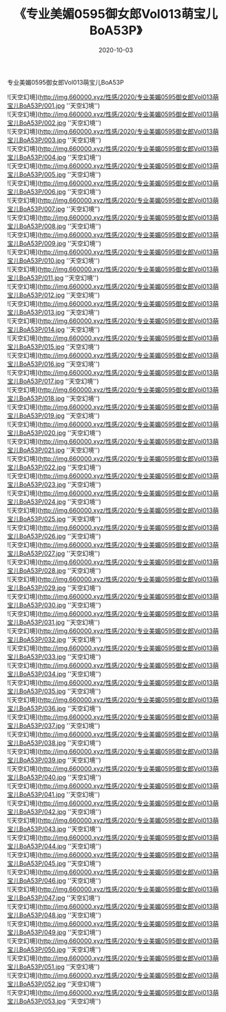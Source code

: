 ﻿---
layout: post
title:  《专业美媚0595御女郎Vol013萌宝儿BoA53P》
date:   2020-10-03
img: http://img.660000.xyz/性感/2020/专业美媚0595御女郎Vol013萌宝儿BoA53P/000.jpg
categories: [美女, 性感, 泳衣]
---

专业美媚0595御女郎Vol013萌宝儿BoA53P



![天空幻境](http://img.660000.xyz/性感/2020/专业美媚0595御女郎Vol013萌宝儿BoA53P/001.jpg ''天空幻境'') <br>
![天空幻境](http://img.660000.xyz/性感/2020/专业美媚0595御女郎Vol013萌宝儿BoA53P/002.jpg ''天空幻境'') <br>
![天空幻境](http://img.660000.xyz/性感/2020/专业美媚0595御女郎Vol013萌宝儿BoA53P/003.jpg ''天空幻境'') <br>
![天空幻境](http://img.660000.xyz/性感/2020/专业美媚0595御女郎Vol013萌宝儿BoA53P/004.jpg ''天空幻境'') <br>
![天空幻境](http://img.660000.xyz/性感/2020/专业美媚0595御女郎Vol013萌宝儿BoA53P/005.jpg ''天空幻境'') <br>
![天空幻境](http://img.660000.xyz/性感/2020/专业美媚0595御女郎Vol013萌宝儿BoA53P/006.jpg ''天空幻境'') <br>
![天空幻境](http://img.660000.xyz/性感/2020/专业美媚0595御女郎Vol013萌宝儿BoA53P/007.jpg ''天空幻境'') <br>
![天空幻境](http://img.660000.xyz/性感/2020/专业美媚0595御女郎Vol013萌宝儿BoA53P/008.jpg ''天空幻境'') <br>
![天空幻境](http://img.660000.xyz/性感/2020/专业美媚0595御女郎Vol013萌宝儿BoA53P/009.jpg ''天空幻境'') <br>
![天空幻境](http://img.660000.xyz/性感/2020/专业美媚0595御女郎Vol013萌宝儿BoA53P/010.jpg ''天空幻境'') <br>
![天空幻境](http://img.660000.xyz/性感/2020/专业美媚0595御女郎Vol013萌宝儿BoA53P/011.jpg ''天空幻境'') <br>
![天空幻境](http://img.660000.xyz/性感/2020/专业美媚0595御女郎Vol013萌宝儿BoA53P/012.jpg ''天空幻境'') <br>
![天空幻境](http://img.660000.xyz/性感/2020/专业美媚0595御女郎Vol013萌宝儿BoA53P/013.jpg ''天空幻境'') <br>
![天空幻境](http://img.660000.xyz/性感/2020/专业美媚0595御女郎Vol013萌宝儿BoA53P/014.jpg ''天空幻境'') <br>
![天空幻境](http://img.660000.xyz/性感/2020/专业美媚0595御女郎Vol013萌宝儿BoA53P/015.jpg ''天空幻境'') <br>
![天空幻境](http://img.660000.xyz/性感/2020/专业美媚0595御女郎Vol013萌宝儿BoA53P/016.jpg ''天空幻境'') <br>
![天空幻境](http://img.660000.xyz/性感/2020/专业美媚0595御女郎Vol013萌宝儿BoA53P/017.jpg ''天空幻境'') <br>
![天空幻境](http://img.660000.xyz/性感/2020/专业美媚0595御女郎Vol013萌宝儿BoA53P/018.jpg ''天空幻境'') <br>
![天空幻境](http://img.660000.xyz/性感/2020/专业美媚0595御女郎Vol013萌宝儿BoA53P/019.jpg ''天空幻境'') <br>
![天空幻境](http://img.660000.xyz/性感/2020/专业美媚0595御女郎Vol013萌宝儿BoA53P/020.jpg ''天空幻境'') <br>
![天空幻境](http://img.660000.xyz/性感/2020/专业美媚0595御女郎Vol013萌宝儿BoA53P/021.jpg ''天空幻境'') <br>
![天空幻境](http://img.660000.xyz/性感/2020/专业美媚0595御女郎Vol013萌宝儿BoA53P/022.jpg ''天空幻境'') <br>
![天空幻境](http://img.660000.xyz/性感/2020/专业美媚0595御女郎Vol013萌宝儿BoA53P/023.jpg ''天空幻境'') <br>
![天空幻境](http://img.660000.xyz/性感/2020/专业美媚0595御女郎Vol013萌宝儿BoA53P/024.jpg ''天空幻境'') <br>
![天空幻境](http://img.660000.xyz/性感/2020/专业美媚0595御女郎Vol013萌宝儿BoA53P/025.jpg ''天空幻境'') <br>
![天空幻境](http://img.660000.xyz/性感/2020/专业美媚0595御女郎Vol013萌宝儿BoA53P/026.jpg ''天空幻境'') <br>
![天空幻境](http://img.660000.xyz/性感/2020/专业美媚0595御女郎Vol013萌宝儿BoA53P/027.jpg ''天空幻境'') <br>
![天空幻境](http://img.660000.xyz/性感/2020/专业美媚0595御女郎Vol013萌宝儿BoA53P/028.jpg ''天空幻境'') <br>
![天空幻境](http://img.660000.xyz/性感/2020/专业美媚0595御女郎Vol013萌宝儿BoA53P/029.jpg ''天空幻境'') <br>
![天空幻境](http://img.660000.xyz/性感/2020/专业美媚0595御女郎Vol013萌宝儿BoA53P/030.jpg ''天空幻境'') <br>
![天空幻境](http://img.660000.xyz/性感/2020/专业美媚0595御女郎Vol013萌宝儿BoA53P/031.jpg ''天空幻境'') <br>
![天空幻境](http://img.660000.xyz/性感/2020/专业美媚0595御女郎Vol013萌宝儿BoA53P/032.jpg ''天空幻境'') <br>
![天空幻境](http://img.660000.xyz/性感/2020/专业美媚0595御女郎Vol013萌宝儿BoA53P/033.jpg ''天空幻境'') <br>
![天空幻境](http://img.660000.xyz/性感/2020/专业美媚0595御女郎Vol013萌宝儿BoA53P/034.jpg ''天空幻境'') <br>
![天空幻境](http://img.660000.xyz/性感/2020/专业美媚0595御女郎Vol013萌宝儿BoA53P/035.jpg ''天空幻境'') <br>
![天空幻境](http://img.660000.xyz/性感/2020/专业美媚0595御女郎Vol013萌宝儿BoA53P/036.jpg ''天空幻境'') <br>
![天空幻境](http://img.660000.xyz/性感/2020/专业美媚0595御女郎Vol013萌宝儿BoA53P/037.jpg ''天空幻境'') <br>
![天空幻境](http://img.660000.xyz/性感/2020/专业美媚0595御女郎Vol013萌宝儿BoA53P/038.jpg ''天空幻境'') <br>
![天空幻境](http://img.660000.xyz/性感/2020/专业美媚0595御女郎Vol013萌宝儿BoA53P/039.jpg ''天空幻境'') <br>
![天空幻境](http://img.660000.xyz/性感/2020/专业美媚0595御女郎Vol013萌宝儿BoA53P/040.jpg ''天空幻境'') <br>
![天空幻境](http://img.660000.xyz/性感/2020/专业美媚0595御女郎Vol013萌宝儿BoA53P/041.jpg ''天空幻境'') <br>
![天空幻境](http://img.660000.xyz/性感/2020/专业美媚0595御女郎Vol013萌宝儿BoA53P/042.jpg ''天空幻境'') <br>
![天空幻境](http://img.660000.xyz/性感/2020/专业美媚0595御女郎Vol013萌宝儿BoA53P/043.jpg ''天空幻境'') <br>
![天空幻境](http://img.660000.xyz/性感/2020/专业美媚0595御女郎Vol013萌宝儿BoA53P/044.jpg ''天空幻境'') <br>
![天空幻境](http://img.660000.xyz/性感/2020/专业美媚0595御女郎Vol013萌宝儿BoA53P/045.jpg ''天空幻境'') <br>
![天空幻境](http://img.660000.xyz/性感/2020/专业美媚0595御女郎Vol013萌宝儿BoA53P/046.jpg ''天空幻境'') <br>
![天空幻境](http://img.660000.xyz/性感/2020/专业美媚0595御女郎Vol013萌宝儿BoA53P/047.jpg ''天空幻境'') <br>
![天空幻境](http://img.660000.xyz/性感/2020/专业美媚0595御女郎Vol013萌宝儿BoA53P/048.jpg ''天空幻境'') <br>
![天空幻境](http://img.660000.xyz/性感/2020/专业美媚0595御女郎Vol013萌宝儿BoA53P/049.jpg ''天空幻境'') <br>
![天空幻境](http://img.660000.xyz/性感/2020/专业美媚0595御女郎Vol013萌宝儿BoA53P/050.jpg ''天空幻境'') <br>
![天空幻境](http://img.660000.xyz/性感/2020/专业美媚0595御女郎Vol013萌宝儿BoA53P/051.jpg ''天空幻境'') <br>
![天空幻境](http://img.660000.xyz/性感/2020/专业美媚0595御女郎Vol013萌宝儿BoA53P/052.jpg ''天空幻境'') <br>
![天空幻境](http://img.660000.xyz/性感/2020/专业美媚0595御女郎Vol013萌宝儿BoA53P/053.jpg ''天空幻境'') <br>